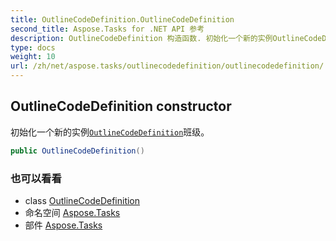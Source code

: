 ```yaml
---
title: OutlineCodeDefinition.OutlineCodeDefinition
second_title: Aspose.Tasks for .NET API 参考
description: OutlineCodeDefinition 构造函数. 初始化一个新的实例OutlineCodeDefinition班级
type: docs
weight: 10
url: /zh/net/aspose.tasks/outlinecodedefinition/outlinecodedefinition/
---
```

## OutlineCodeDefinition constructor

初始化一个新的实例[`OutlineCodeDefinition`](../)班级。

```csharp
public OutlineCodeDefinition()
```

### 也可以看看

* class [OutlineCodeDefinition](../)
* 命名空间 [Aspose.Tasks](../../outlinecodedefinition/)
* 部件 [Aspose.Tasks](../../../)


